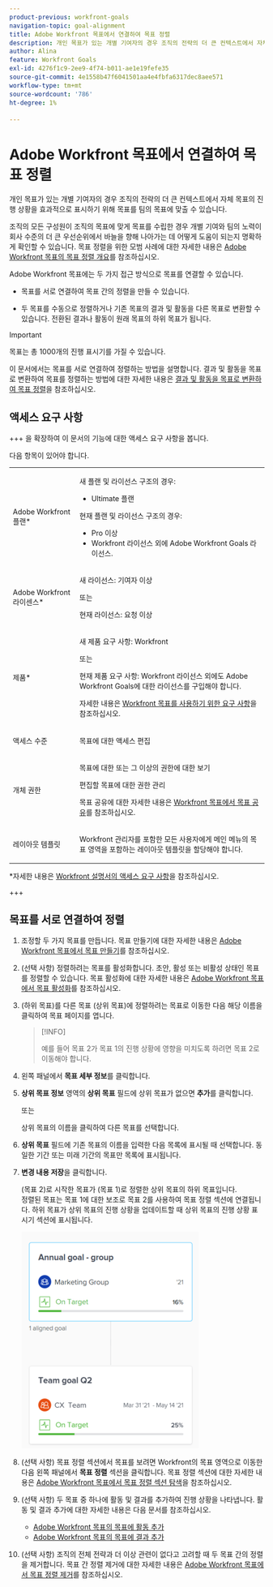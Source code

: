 ```yaml
---
product-previous: workfront-goals
navigation-topic: goal-alignment
title: Adobe Workfront 목표에서 연결하여 목표 정렬
description: 개인 목표가 있는 개별 기여자의 경우 조직의 전략의 더 큰 컨텍스트에서 자체 목표의 진행 상황을 효과적으로 표시하기 위해 목표를 팀의 목표에 맞출 수 있습니다.
author: Alina
feature: Workfront Goals
exl-id: 4276f1c9-2ee9-4f74-b011-ae1e19fefe35
source-git-commit: 4e1558b47f6041501aa4e4fbfa6317dec8aee571
workflow-type: tm+mt
source-wordcount: '786'
ht-degree: 1%

---
```


# Adobe Workfront 목표에서 연결하여 목표 정렬

<!--Audited P&P only: 04/2025-->

개인 목표가 있는 개별 기여자의 경우 조직의 전략의 더 큰 컨텍스트에서 자체 목표의 진행 상황을 효과적으로 표시하기 위해 목표를 팀의 목표에 맞출 수 있습니다.

조직의 모든 구성원이 조직의 목표에 맞게 목표를 수립한 경우 개별 기여와 팀의 노력이 회사 수준의 더 큰 우선순위에서 바늘을 향해 나아가는 데 어떻게 도움이 되는지 명확하게 확인할 수 있습니다. 목표 정렬을 위한 모범 사례에 대한 자세한 내용은 [Adobe Workfront 목표의 목표 정렬 개요](../../workfront-goals/goal-alignment/goal-alignment-overview.md)를 참조하십시오.

Adobe Workfront 목표에는 두 가지 접근 방식으로 목표를 연결할 수 있습니다.

* 목표를 서로 연결하여 목표 간의 정렬을 만들 수 있습니다.

* 두 목표를 수동으로 정렬하거나 기존 목표의 결과 및 활동을 다른 목표로 변환할 수 있습니다. 전환된 결과나 활동이 원래 목표의 하위 목표가 됩니다.

>[!IMPORTANT]
>
>목표는 총 1000개의 진행 표시기를 가질 수 있습니다.

이 문서에서는 목표를 서로 연결하여 정렬하는 방법을 설명합니다. 결과 및 활동을 목표로 변환하여 목표를 정렬하는 방법에 대한 자세한 내용은 [결과 및 활동을 목표로 변환하여 목표 정렬](../../workfront-goals/goal-alignment/align-goals-by-converting-results-activities.md)을 참조하십시오.

## 액세스 요구 사항

+++ 을 확장하여 이 문서의 기능에 대한 액세스 요구 사항을 봅니다.

다음 항목이 있어야 합니다.

<table style="table-layout:auto">
<col>
</col>
<col>
</col>
<tbody>
 <tr>
 <td role="rowheader">Adobe Workfront 플랜*</td>
 <td> 
   <p>새 플랜 및 라이선스 구조의 경우:
  <ul><li>Ultimate 플랜 </li></ul>
   </p>
<p>현재 플랜 및 라이선스 구조의 경우: 
<ul><li> Pro 이상 </li>
  <li>Workfront 라이선스 외에 Adobe Workfront Goals 라이선스.</li></ul></p>
   </td> 
 </tr>
 <tr>
 <td role="rowheader">Adobe Workfront 라이센스*</td>
 <td>
 <p>새 라이선스: 기여자 이상</p>
 또는
 <p>현재 라이선스: 요청 이상</p> </td>
 </tr>
 <tr>
 <td role="rowheader">제품*</td>
 <td>
  <p> 새 제품 요구 사항: Workfront</p>
  또는
  <p>현재 제품 요구 사항: Workfront 라이선스 외에도 Adobe Workfront Goals에 대한 라이선스를 구입해야 합니다. </p> <p>자세한 내용은 <a href="../../workfront-goals/goal-management/access-needed-for-wf-goals.md" class="MCXref xref">Workfront 목표를 사용하기 위한 요구 사항</a>을 참조하십시오. </p> </td>
 </tr>
 <tr>
 <td role="rowheader">액세스 수준</td>
 <td> <p>목표에 대한 액세스 편집</p> </td>
 </tr>
 <tr>
 <td role="rowheader">개체 권한</td>
 <td>

<p>목표에 대한 또는 그 이상의 권한에 대한 보기</p>
  <p>편집할 목표에 대한 권한 관리</p>
  <p>목표 공유에 대한 자세한 내용은 <a href="../../workfront-goals/workfront-goals-settings/share-a-goal.md" class="MCXref xref">Workfront 목표에서 목표 공유</a>를 참조하십시오. </p>
   </td>
 </tr>
<tr>
   <td role="rowheader"><p>레이아웃 템플릿</p></td>
   <td> <p>Workfront 관리자를 포함한 모든 사용자에게 메인 메뉴의 목표 영역을 포함하는 레이아웃 템플릿을 할당해야 합니다. </p>  
</td>
  </tr>
</tbody>
</table>

*자세한 내용은 [Workfront 설명서의 액세스 요구 사항](/help/quicksilver/administration-and-setup/add-users/access-levels-and-object-permissions/access-level-requirements-in-documentation.md)을 참조하십시오.

+++

## 목표를 서로 연결하여 정렬

<!--
Aligning goals by connecting them differs depending on what environment you use. 

### Align goals by connecting them in the Production environment

1. Create two goals that you want to align. For information about creating goals, see [Create goals in Adobe Workfront Goals](../../workfront-goals/goal-management/create-goals.md).
1. (Optional) Activate the goals that you want to align. You can align goals that have a Draft, Active, or Inactive status. For information about activating goals, see [Activate goals in Adobe Workfront Goals](../../workfront-goals/goal-management/activate-goals.md).
1. Go to the goal that you want to align (child goal) to another goal (parent goal) and click its name to open the **Goal Details** panel.

   For example, if you want Goal 2 to influence the progress of Goal 1, you must go to Goal 2. 

1. Click **Align to another goal** in the upper-right corner of the right panel.

   ![Align to another goal](assets/align-to-another-goal-link-highlighted-350x128.png)

1. Start typing the name of an existing goal or the name of an owner in the **Align to another goal** field, then select it when it appears in the list. Only goals that are from the same or future periods display in the list. 
1. Click **Save**.

   The goal you started with (Goal 2) is now the child goal of the goal you aligned it with (Goal 1).   
   The aligned goals display connected in the Goal Alignment section with Goal 2 as secondary to Goal 1.

   ![Aligned cards](assets/goal-1-and-2-aligned-cards-350x427.png)

1. (Optional) To view the goals in the Goal Alignment section, do one of the following:

   * Click the Goal Alignment section in the left panel and find the goals by applying the correct filter. For information about filtering information in Workfront Goals, see [Filter information in Adobe Workfront Goals](../../workfront-goals/goal-management/filter-information-wf-goals.md).
   * Click the Goal List, Check-in, or Pulse sections in the left panel and find one of the goals, then click the **Alignment icon** ![Align icon](assets/align-icon.png) next to the goal name to go directly to the goal in the Goal Alignment section.

   For information about the Goal Alignment section, see [Navigate the Goal Alignment section in Adobe Workfront Goals](../../workfront-goals/goal-alignment/navigate-goal-alignment-chart.md). 

1. (Optional) Add activities and results to either goal to indicate their progress. For information about adding activities and results, see the following articles:

   * [Add activities to goals in Adobe Workfront Goals](../../workfront-goals/results-and-activities/add-activities-to-goals.md) 
   * [Add results to goals in Adobe Workfront Goals](../../workfront-goals/results-and-activities/add-results-to-goals.md)

1. (Optional) Remove the alignment between two goals, when you consider that no longer is relevant to your organization's overall strategy For information about removing alignment between goals, see [Remove goal alignment in Adobe Workfront Goals](../../workfront-goals/goal-alignment/remove-goal-alignment.md).

-->
1. 조정할 두 가지 목표를 만듭니다. 목표 만들기에 대한 자세한 내용은 [Adobe Workfront 목표에서 목표 만들기](../../workfront-goals/goal-management/create-goals.md)를 참조하십시오.
1. (선택 사항) 정렬하려는 목표를 활성화합니다. 초안, 활성 또는 비활성 상태인 목표를 정렬할 수 있습니다. 목표 활성화에 대한 자세한 내용은 [Adobe Workfront 목표에서 목표 활성화](../../workfront-goals/goal-management/activate-goals.md)를 참조하십시오.
1. (하위 목표)를 다른 목표 (상위 목표)에 정렬하려는 목표로 이동한 다음 해당 이름을 클릭하여 목표 페이지를 엽니다.

   >[!INFO]
   >
   >예를 들어 목표 2가 목표 1의 진행 상황에 영향을 미치도록 하려면 목표 2로 이동해야 합니다.

1. 왼쪽 패널에서 **목표 세부 정보**&#x200B;를 클릭합니다.

1. **상위 목표 정보** 영역의 **상위 목표** 필드에 상위 목표가 없으면 **추가**&#x200B;를 클릭합니다.

   또는

   상위 목표의 이름을 클릭하여 다른 목표를 선택합니다.

1. **상위 목표** 필드에 기존 목표의 이름을 입력한 다음 목록에 표시될 때 선택합니다. 동일한 기간 또는 미래 기간의 목표만 목록에 표시됩니다.

1. **변경 내용 저장**&#x200B;을 클릭합니다.

   (목표 2)로 시작한 목표가 (목표 1)로 정렬한 상위 목표의 하위 목표입니다.\
   정렬된 목표는 목표 1에 대한 보조로 목표 2를 사용하여 목표 정렬 섹션에 연결됩니다.
하위 목표가 상위 목표의 진행 상황을 업데이트할 때 상위 목표의 진행 상황 표시기 섹션에 표시됩니다.

   ![정렬된 카드](assets/goal-1-and-2-aligned-cards-350x427.png)

1. (선택 사항) 목표 정렬 섹션에서 목표를 보려면 Workfront의 목표 영역으로 이동한 다음 왼쪽 패널에서 **목표 정렬** 섹션을 클릭합니다. 목표 정렬 섹션에 대한 자세한 내용은 [Adobe Workfront 목표에서 목표 정렬 섹션 탐색](../../workfront-goals/goal-alignment/navigate-goal-alignment-chart.md)을 참조하십시오.

1. (선택 사항) 두 목표 중 하나에 활동 및 결과를 추가하여 진행 상황을 나타냅니다. 활동 및 결과 추가에 대한 자세한 내용은 다음 문서를 참조하십시오.

   * [Adobe Workfront 목표의 목표에 활동 추가](../../workfront-goals/results-and-activities/add-activities-to-goals.md)
   * [Adobe Workfront 목표의 목표에 결과 추가](../../workfront-goals/results-and-activities/add-results-to-goals.md)

1. (선택 사항) 조직의 전체 전략과 더 이상 관련이 없다고 고려할 때 두 목표 간의 정렬을 제거합니다. 목표 간 정렬 제거에 대한 자세한 내용은 [Adobe Workfront 목표에서 목표 정렬 제거](../../workfront-goals/goal-alignment/remove-goal-alignment.md)를 참조하십시오.


